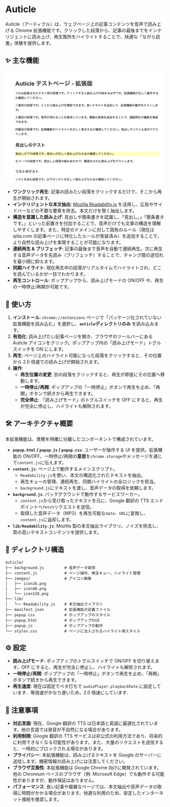 # Auticle

Auticle（アーティクル）は、ウェブページ上の記事コンテンツを音声で読み上げる Chrome 拡張機能です。クリックした段落から、記事の最後までをインテリジェントに読み上げ、再生箇所をハイライトすることで、快適な「ながら読書」体験を提供します。

## ✨ 主な機能

![デモ画像](docs/simpledemo.png)

- **ワンクリック再生**: 記事の読みたい段落をクリックするだけで、そこから再生が開始されます。
- **インテリジェントな本文抽出**: [Mozilla Readability.js](https://github.com/mozilla/readability) を活用し、広告やサイドバーなどの不要な要素を除去。本文だけを賢く抽出します。
- **構造を意識した読み上げ**: 見出しや箇条書きを認識し、「見出し。」「箇条書きです。」といった前置きを付加することで、音声だけでも文章の構造を理解しやすくします。また，特定のドメインに対して固有のルール（現在は qiita.com の記事ページに特化したルールが実装済み）を追加することで，より自然な読み上げを実現することが可能になります。
- **連続再生 & プリフェッチ**: 記事の最後まで音声を自動で連続再生。次に再生する音声データを先読み（プリフェッチ）することで、チャンク間の途切れを最小限に抑えます。
- **同期ハイライト**: 現在再生中の段落がリアルタイムでハイライトされ、どこを読んでいるかが一目でわかります。
- **再生コントロール**: ポップアップから、読み上げモードの ON/OFF や、再生の一時停止/再開が可能です。

## 📖 使い方

1.  **インストール**: `chrome://extensions` ページで「パッケージ化されていない拡張機能を読み込む」を選択し、**`auticle`ディレクトリのみ** を読み込みます。
2.  **有効化**: 読み上げたい記事ページを開き、ブラウザのツールバーにある Auticle アイコンをクリック。ポップアップ内の「読み上げモード」トグルスイッチを ON にします。
3.  **再生**: ページ上のハイライト可能になった段落をクリックすると、その位置から 2.0 倍速での読み上げが開始されます。
4.  **操作**:
    - **再生位置の変更**: 別の段落をクリックすると、再生が即座にその位置へ移動します。
    - **一時停止/再開**: ポップアップの「一時停止」ボタンで再生を止め、「再開」ボタンで続きから再生できます。
    - **完全停止**: 「読み上げモード」のトグルスイッチを OFF にすると、再生が完全に停止し、ハイライトも解除されます。

## 🛠️ アーキテクチャ概要

本拡張機能は、責務を明確に分離したコンポーネントで構成されています。

- **`popup.html` / `popup.js` / `popup.css`**: ユーザーが操作する UI を提供。拡張機能の ON/OFF、一時停止/再開の**意思**を`chrome.storage`やメッセージを通じて`content.js`に伝えます。
- **`content.js`**: ページ上で動作するメインスクリプト。
  - `Readability.js`を使い、本文の構造化されたテキストを抽出。
  - 再生キューの管理、連続再生、同期ハイライトの全ロジックを担当。
  - `background.js`にテキストを渡し、音声データの取得を依頼します。
- **`background.js`**: バックグラウンドで動作するサービスワーカー。
  - `content.js`から受け取ったテキストを元に、Google 翻訳の TTS エンドポイントへ`fetch`リクエストを送信。
  - 取得した音声データ（MP3）を再生可能な`data: URL`に変換し、`content.js`に返却します。
- **`lib/Readability.js`**: Mozilla 製の本文抽出ライブラリ。ノイズを除去し、質の高いテキストコンテンツを提供します。

## 📂 ディレクトリ構造

```
auticle/
├── background.js         # 音声データ取得
├── content.js            # ページ操作、再生キュー、ハイライト管理
├── images/               # アイコン画像
│   ├── icon16.png
│   ├── icon48.png
│   └── icon128.png
├── lib/
│   └── Readability.js    # 本文抽出ライブラリ
├── manifest.json         # 拡張機能の定義ファイル
├── popup.css             # ポップアップのスタイル
├── popup.html            # ポップアップのUI
├── popup.js              # ポップアップの動作
└── styles.css            # ページに注入されるハイライト用スタイル
```

## ⚙️ 設定

- **読み上げモード**: ポップアップのトグルスイッチで ON/OFF を切り替えます。OFF にすると、再生が完全に停止し、ハイライトも解除されます。
- **一時停止/再開**: ポップアップの「一時停止」ボタンで再生を止め、「再開」ボタンで続きから再生できます。
- **再生速度**: 現在は固定でベタ打ちで `audioPlayer.playbackRate` に設定しています．等倍速がかなり遅いため，2.0 倍速にしています．

## 📝 注意事項

- **対応言語**: 現在、Google 翻訳の TTS は日本語と英語に最適化されています。他の言語では発音が不自然になる場合があります。
- **利用制限**: Google 翻訳の TTS サービスは非公式の利用方法であり、将来的に利用できなくなる可能性があります。また、大量のリクエストを送信すると、一時的にブロックされる場合があります。
- **プライバシー**: 本拡張機能は、読み上げるテキストを Google のサーバーに送信します。機密情報の読み上げには注意してください。
- **ブラウザ互換性**: 本拡張機能は Google Chrome 向けに開発されています。他の Chromium ベースのブラウザ（例: Microsoft Edge）でも動作する可能性がありますが、動作保証はありません。
- **パフォーマンス**: 長い記事や複雑なページでは、本文抽出や音声データの取得に時間がかかる場合があります。快適な利用のため、安定したインターネット接続を推奨します。

